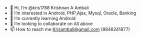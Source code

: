 - 👋 Hi, I’m @kris1788 Krishnan A Ambali
- 👀 I’m interested in Android, PHP,Ajax, Mysql, Oracle, Banking
- 🌱 I’m currently learning Android
- 💞️ I’m looking to collaborate on All above
- 📫 How to reach me Krisambali@gmail.com (8848241877)

<!---
kris1788/kris1788 is a ✨ special ✨ repository because its `README.md` (this file) appears on your GitHub profile.
You can click the Preview link to take a look at your changes.
--->

